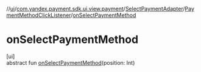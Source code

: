 //[ui](../../../../index.md)/[com.yandex.payment.sdk.ui.view.payment](../../index.md)/[SelectPaymentAdapter](../index.md)/[PaymentMethodClickListener](index.md)/[onSelectPaymentMethod](on-select-payment-method.md)

# onSelectPaymentMethod

[ui]\
abstract fun [onSelectPaymentMethod](on-select-payment-method.md)(position: Int)

